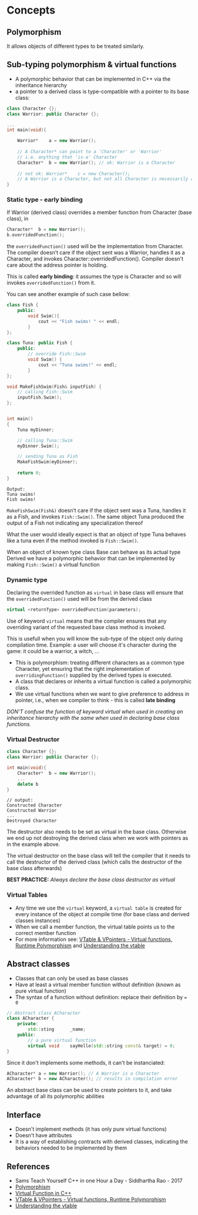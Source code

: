 # Concepts

## Polymorphism

It allows objects of different types to be treated similarly.


## Sub-typing polymorphism & virtual functions

- A polymorphic behavior that can be implemented in C++ via the inheritance hierarchy
- a pointer to a derived class is type-compatible with a pointer to its base class:

```c++
class Character {};
class Warrior: public Character {};

...
int main(void){

    Warrior*    a = new Warrior();
    
    // A Character* can point to a 'Character' or 'Warrior'
    // i.e. anything that 'is-a' Character
    Character*  b = new Warrior(); // ok: Warrior is a Character
    
    // not ok: Warrior*    c = new Character();
    // A Warrior is a Character, but not all Character is necessarily a Warrior
}
```

### Static type - early binding
If Warrior (derived class) overrides a member function from Character (base class), in
```c++
Character*  b = new Warrior();
b.overridedFunction();
```
the `overridedFunction()` used will be the implementation from Character. The compiler doesn’t care if the object sent was a Warrior, handles it as a Character, and invokes Character::overridedFunction(). Compiler doesn't care about the address pointer is holding. 

This is called **early binding**: it assumes the type is Character and so will invokes `overridedFunction()` from it.

You can see another example of such case bellow:

```c++
class Fish {
    public:
        void Swim(){
            cout << "Fish swims! " << endl;
        }
};

class Tuna: public Fish {
    public:
        // override Fish::Swim
        void Swim() {
            cout << "Tuna swims!" << endl;
        }
};

void MakeFishSwim(Fish& inputFish) {
    // calling Fish::Swim
    inputFish.Swim();
};


int main()
{
    Tuna myDinner;

    // calling Tuna::Swim
    myDinner.Swim();

    // sending Tuna as Fish
    MakeFishSwim(myDinner);
    
    return 0;
}
```

```
Output:
Tuna swims!
Fish swims!
```

`MakeFishSwim(Fish&)` doesn’t care if the object sent was a Tuna, handles it as a Fish, and invokes `Fish::Swim()`. The same object Tuna produced the output of a Fish not indicating any specialization thereof

What the user would ideally expect is that an object of type Tuna behaves like a tuna even if the method invoked is `Fish::Swim()`. 

When an object of known type class Base can behave as its actual type Derived we have a polymorphic behavior that can be implemented by making `Fish::Swim()` a virtual function

### Dynamic type
Declaring the overrided function as `virtual` in base class will ensure that the `overridedFunction()` used will be from the derived class
```c++
virtual <returnType> overridedFunction(parameters);
```
Use of keyword `virtual` means that the compiler ensures that any overriding variant of the requested base class method is invoked.

This is usefull when you will know the sub-type of the object only during compilation time. Example: a user will choose it's character during the game: it could be a warrior, a witch, ...

- This is polymorphism: treating different characters as a common type Character, yet ensuring that the right implementation of `overridingFunction()` supplied by the derived types is executed.
- A class that declares or inherits a virtual function is called a polymorphic class.
- We use virtual functions when we want to give preference to address in pointer, i.e., when we compiler to think - this is called **late binding**

*DON’T confuse the function of keyword virtual when used in creating an inheritance hierarchy with the same when used in declaring base class functions.*

### Virtual Destructor

```c++
class Character {};
class Warrior: public Character {};

int main(void){
    Character*  b = new Warrior();
    ...
    delete b
}
```
```
// output:
Constructed Character
Constructed Warrior
...
Destroyed Character
```
The destructor also needs to be set as virtual in the base class. Otherwise we end up not destroying the derived class when we work with pointers as in the example above. 

The virtual destructor on the base class will tell the compiler that it needs to call the destructor of the derived class (which calls the destructor of the base class afterwards)

**BEST PRACTICE:** *Always declare the base class destructor as virtual*

### Virtual Tables

- Any time we use the `virtual` keyword, a `virtual table` is created for every instance of the object at compile time (for base class and derived classes instances)
- When we call a member function, the virtual table points us to the correct member function
- For more information see: [VTable & VPointers - Virtual functions, Runtime Polymorphism](https://www.youtube.com/watch?v=47ZP-0iBicI) and [Understanding the vtable](https://www.youtube.com/watch?v=hS7kPtVB1vI)


## Abstract classes

- Classes that can only be used as base classes
- Have at least a virtual member function without definition (known as pure virtual function)
- The syntax of a function without definition: replace their definition by `= 0`

```c++
// Abstract class ACharacter
class ACharacter {
    private:
        std::sting      _name;
    public:
        // a pure virtual function
        virtual void    sayHello(std::string const& target) = 0;
}
```

Since it don't implements some methods, it can't be instanciated:

```c++
ACharacter* a = new Warrior(); // A Warrior is a Character
ACharacter* b = new ACharacter(); // results in compilation error
```

An abstract base class can be used to create pointers to it, and take advantage of all its polymorphic abilities

## Interface
- Doesn't implement methods (it has only pure virtual functions)
- Doesn't have attributes
- It is a way of establishing contracts with derived classes, indicating the behaviors needed to be implemented by them

## References
- Sams Teach Yourself C++ in one Hour a Day - Siddhartha Rao - 2017
- [Polymorphism](https://legacy.cplusplus.com/doc/tutorial/polymorphism/)
- [Virtual Function in C++](https://www.youtube.com/watch?v=SF8HbxDbNr0)
- [VTable & VPointers - Virtual functions, Runtime Polymorphism](https://www.youtube.com/watch?v=47ZP-0iBicI)
- [Understanding the vtable](https://www.youtube.com/watch?v=hS7kPtVB1vI) 
